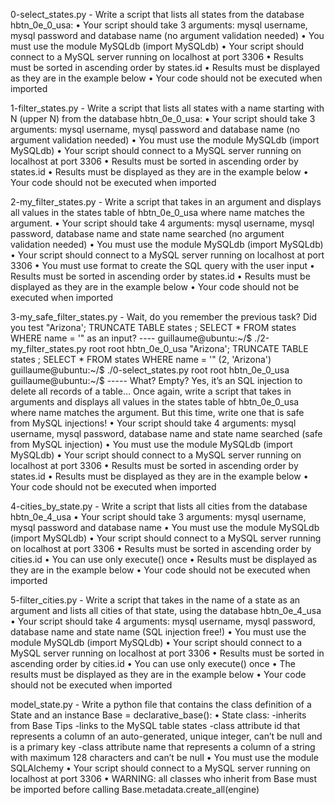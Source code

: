 0-select_states.py - Write a script that lists all states from the database hbtn_0e_0_usa:
    • Your script should take 3 arguments: mysql username, mysql password and database name (no argument validation needed)
    • You must use the module MySQLdb (import MySQLdb)
    • Your script should connect to a MySQL server running on localhost at port 3306
    • Results must be sorted in ascending order by states.id
    • Results must be displayed as they are in the example below
    • Your code should not be executed when imported

1-filter_states.py - Write a script that lists all states with a name starting with N (upper N) from the database hbtn_0e_0_usa:
    • Your script should take 3 arguments: mysql username, mysql password and database name (no argument validation needed)
    • You must use the module MySQLdb (import MySQLdb)
    • Your script should connect to a MySQL server running on localhost at port 3306
    • Results must be sorted in ascending order by states.id
    • Results must be displayed as they are in the example below
    • Your code should not be executed when imported

2-my_filter_states.py - Write a script that takes in an argument and displays all values in the states table of hbtn_0e_0_usa where name matches the argument.
    • Your script should take 4 arguments: mysql username, mysql password, database name and state name searched (no argument validation needed)
    • You must use the module MySQLdb (import MySQLdb)
    • Your script should connect to a MySQL server running on localhost at port 3306
    • You must use format to create the SQL query with the user input
    • Results must be sorted in ascending order by states.id
    • Results must be displayed as they are in the example below
    • Your code should not be executed when imported

3-my_safe_filter_states.py - Wait, do you remember the previous task? Did you test "Arizona'; TRUNCATE TABLE states ; SELECT * FROM states WHERE name = '" as an input?
    ----
    guillaume@ubuntu:~/$ ./2-my_filter_states.py root root hbtn_0e_0_usa "Arizona'; TRUNCATE TABLE states ; SELECT * FROM states WHERE name = '"
    (2, 'Arizona')
    guillaume@ubuntu:~/$ ./0-select_states.py root root     hbtn_0e_0_usa
    guillaume@ubuntu:~/$ 
    -----
What? Empty?
Yes, it’s an SQL injection to delete all records of a table…
Once again, write a script that takes in arguments and displays all values in the states table of hbtn_0e_0_usa where name matches the argument. But this time, write one that is safe from MySQL injections!
    • Your script should take 4 arguments: mysql username, mysql password, database name and state name searched (safe from MySQL injection)
    • You must use the module MySQLdb (import MySQLdb)
    • Your script should connect to a MySQL server running on localhost at port 3306
    • Results must be sorted in ascending order by states.id
    • Results must be displayed as they are in the example below
    • Your code should not be executed when imported

4-cities_by_state.py - Write a script that lists all cities from the database hbtn_0e_4_usa
    • Your script should take 3 arguments: mysql username, mysql password and database name
    • You must use the module MySQLdb (import MySQLdb)
    • Your script should connect to a MySQL server running on localhost at port 3306
    • Results must be sorted in ascending order by cities.id
    • You can use only execute() once
    • Results must be displayed as they are in the example below
    • Your code should not be executed when imported

5-filter_cities.py - Write a script that takes in the name of a state as an argument and lists all cities of that state, using the database hbtn_0e_4_usa
    • Your script should take 4 arguments: mysql username, mysql password, database name and state name (SQL injection free!)
    • You must use the module MySQLdb (import MySQLdb)
    • Your script should connect to a MySQL server running on localhost at port 3306
    • Results must be sorted in ascending order by cities.id
    • You can use only execute() once
    • The results must be displayed as they are in the example below
    • Your code should not be executed when imported

model_state.py - Write a python file that contains the class definition of a State and an instance Base = declarative_base():
    • State class:
        -inherits from Base Tips
        -links to the MySQL table states
        -class attribute id that represents a column of an auto-generated, unique integer, can’t be null and is a primary key
        -class attribute name that represents a column of a string with maximum 128 characters and can’t be null
    • You must use the module SQLAlchemy
    • Your script should connect to a MySQL server running on localhost at port 3306
    • WARNING: all classes who inherit from Base must be imported before calling Base.metadata.create_all(engine)

